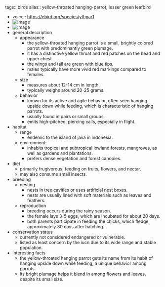 tags:: birds
alias:: yellow-throated hanging-parrot, lesser green leafbird

- voice:: https://ebird.org/species/ythpar1
- ![image](https://ipfs.io/ipfs/QmS9qQrdsZxJS3N46CSfHQqYXvjVCg16mgb9PqkU34FxzN)
- ![image](https://ipfs.io/ipfs/QmWHL6ZsQu32dYCC2msREa1x7HBCUU9PioKTu9JStDXdio)
- general description
	- appearance
		- the yellow-throated hanging parrot is a small, brightly colored parrot with predominantly green plumage.
		- it has a distinctive yellow throat and red patches on the head and upper chest.
		- the wings and tail are green with blue tips.
		- males typically have more vivid red markings compared to females.
	- size
		- measures about 12-14 cm in length.
		- typically weighs around 20-25 grams.
	- behavior
		- known for its active and agile behavior, often seen hanging upside down while feeding, which is characteristic of hanging parrots.
		- usually found in pairs or small groups.
		- emits high-pitched, piercing calls, especially in flight.
- habitat
	- range
		- endemic to the island of java in indonesia.
	- environment:
		- inhabits tropical and subtropical lowland forests, mangroves, as well as gardens and plantations.
		- prefers dense vegetation and forest canopies.
- diet
	- primarily frugivorous, feeding on fruits, flowers, and nectar.
	- may also consume small insects.
- breeding
	- nesting
		- nests in tree cavities or uses artificial nest boxes.
		- nests are usually lined with soft materials such as leaves and feathers.
	- reproduction
		- breeding occurs during the rainy season.
		- the female lays 3-5 eggs, which are incubated for about 20 days.
		- both parents participate in feeding the chicks, which fledge approximately 30 days after hatching.
- conservation status
	- currently not considered endangered or vulnerable.
	- listed as least concern by the iucn due to its wide range and stable population.
- interesting facts
	- the yellow-throated hanging parrot gets its name from its habit of hanging upside down while feeding, a unique behavior among parrots.
	- its bright plumage helps it blend in among flowers and leaves, despite its small size.